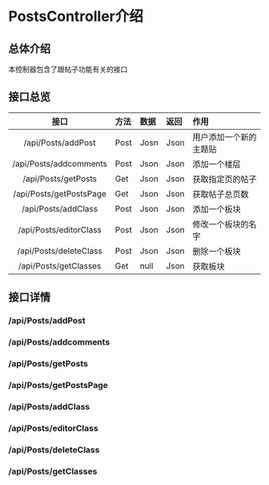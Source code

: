 # PostsController介绍

## 总体介绍

本控制器包含了跟帖子功能有关的接口

## 接口总览

|接口|方法|数据|返回|作用|
|:-----:|:-----|:-----|:-----|:-----|
|/api/Posts/addPost|Post|Josn|Json|用户添加一个新的主题贴|
|/api/Posts/addcomments|Post|Json|Json|添加一个楼层|
|/api/Posts/getPosts|Get|Json|Json|获取指定页的帖子|
|/api/Posts/getPostsPage|Get|Json|Json|获取帖子总页数|
|/api/Posts/addClass|Post|Json|Json|添加一个板块|
|/api/Posts/editorClass|Post|Json|Json|修改一个板块的名字|
|/api/Posts/deleteClass|Post|Json|Json|删除一个板块|
|/api/Posts/getClasses|Get|null|Json|获取板块|


## 接口详情

### /api/Posts/addPost

### /api/Posts/addcomments

### /api/Posts/getPosts

### /api/Posts/getPostsPage

### /api/Posts/addClass

### /api/Posts/editorClass

### /api/Posts/deleteClass

### /api/Posts/getClasses

